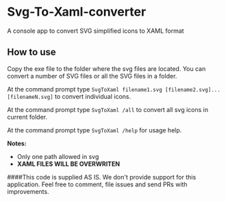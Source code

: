 # Svg-To-Xaml-converter
A console app  to convert SVG simplified icons to XAML format


## How to use
Copy the exe file to the folder where the svg files are located.
You can convert a number of SVG files or all the SVG files in a folder.


At the command prompt type `SvgToXaml filename1.svg [filename2.svg]... [filenameN.svg]` to convert individual icons.

At the command prompt type `SvgToXaml /all` to convert all svg icons in current folder.

At the command prompt type `SvgToXaml /help` for usage help.

**Notes:** 
* Only one path allowed in svg
* **XAML FILES WILL BE OVERWRITEN**


####This code is supplied AS IS. We don't provide support for this application. Feel free to comment, file issues and send PRs with improvements.
